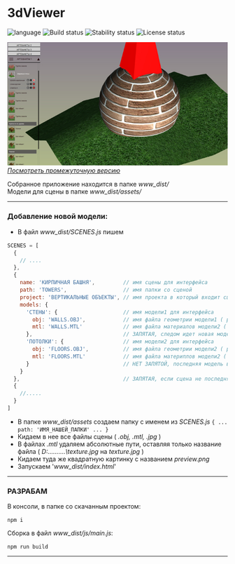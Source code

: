 
# 3dViewer  
![language](https://img.shields.io/badge/code-es6-green.svg) 
![Build status](https://img.shields.io/badge/build-50%25-red.svg) 
![Stability status](https://img.shields.io/badge/stability-stable-green.svg) 
![License status](https://img.shields.io/badge/license-Beerware-green.svg) 

![pic](https://github.com/fire888/3dViewer/blob/master/www_dist/styles/screenshot.jpg)  
[*Посмотреть промежуточную версию*](http://js.otrisovano.ru/tests/180816Viewer/master)


Собранное приложение находится в папке *www_dist/*  
Модели для сцены в папке *www_dist/assets/*

____

### Добавление новой модели: 

* В файл *www_dist/SCENES.js* пишем
```js
SCENES = [
  {
    // ....
  },
  {
    name: 'КИРПИЧНАЯ БАШНЯ',         // имя сцены для интерфейса 
    path: 'TOWERS',                  // имя папки со сценой
    project: 'ВЕРТИКАЛЬНЫЕ ОБЪЕКТЫ', // имя проекта в который входит сцена для интерфейса         
    models: {
      'СТЕНЫ': {                     // имя модели1 для интерфейса
        obj: 'WALLS.OBJ',            // имя файла геометрии модели1 ( расширение .obj )
        mtl: 'WALLS.MTL'             // имя файла материалов модели2 ( расширение .mtl )
      },                             // ЗАПЯТАЯ, следом идет новая модель  
      'ПОТОЛКИ': {                   // имя модели2 для интерфейса 
        obj: 'FLOORS.OBJ',           // имя файла геометрии модели2 ( расширение .obj )
        mtl: 'FLOORS.MTL'            // имя файла материплов модели2 ( расширение .mtl ) 
      }                              // НЕТ ЗАПЯТОЙ, последняя модель в сцене 
    }
  },                                 // ЗАПЯТАЯ, если сцена не последняя в списке 
  {
    //.....
  }
]
```
* В папке *www_dist/assets* создаем папку с именем из *SCENES.js* `{ ... path: 'ИМЯ_НАШЕЙ_ПАПКИ' ... }`  
* Кидаем в нее все файлы сцены ( *.obj, .mtl, .jpg* )
* В файлах *.mtl* удаляем абсолютные пути, оставляя только название файла ( *D:\...\....\...\texture.jpg* на *texture.jpg* )
* Кидаем туда же квадратную картинку с названием *preview.png*   
* Запускаем '*www_dist/index.html*'

____

### РАЗРАБАМ 

В консоли, в папке со скачанным проектом: 

```
npm i
```
Сборка в файл *www_dist/js/main.js*:
```
npm run build
```

____

